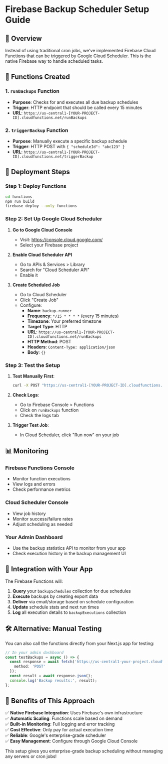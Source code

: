 # Firebase Backup Scheduler Setup Guide

## 🎯 **Overview**
Instead of using traditional cron jobs, we've implemented Firebase Cloud Functions that can be triggered by Google Cloud Scheduler. This is the native Firebase way to handle scheduled tasks.

## 🔧 **Functions Created**

### 1. `runBackups` Function
- **Purpose**: Checks for and executes all due backup schedules
- **Trigger**: HTTP endpoint that should be called every 15 minutes
- **URL**: `https://us-central1-[YOUR-PROJECT-ID].cloudfunctions.net/runBackups`

### 2. `triggerBackup` Function  
- **Purpose**: Manually execute a specific backup schedule
- **Trigger**: HTTP POST with `{ "scheduleId": "abc123" }`
- **URL**: `https://us-central1-[YOUR-PROJECT-ID].cloudfunctions.net/triggerBackup`

## 🚀 **Deployment Steps**

### Step 1: Deploy Functions
```bash
cd functions
npm run build
firebase deploy --only functions
```

### Step 2: Set Up Google Cloud Scheduler

1. **Go to Google Cloud Console**
   - Visit: https://console.cloud.google.com/
   - Select your Firebase project

2. **Enable Cloud Scheduler API**
   - Go to APIs & Services > Library
   - Search for "Cloud Scheduler API"
   - Enable it

3. **Create Scheduled Job**
   - Go to Cloud Scheduler
   - Click "Create Job"
   - Configure:
     - **Name**: `backup-runner`
     - **Frequency**: `*/15 * * * *` (every 15 minutes)
     - **Timezone**: Your preferred timezone
     - **Target Type**: HTTP
     - **URL**: `https://us-central1-[YOUR-PROJECT-ID].cloudfunctions.net/runBackups`
     - **HTTP Method**: POST
     - **Headers**: `Content-Type: application/json`
     - **Body**: `{}`

### Step 3: Test the Setup

1. **Test Manually First**:
   ```bash
   curl -X POST "https://us-central1-[YOUR-PROJECT-ID].cloudfunctions.net/runBackups"
   ```

2. **Check Logs**:
   - Go to Firebase Console > Functions
   - Click on `runBackups` function
   - Check the logs tab

3. **Trigger Test Job**:
   - In Cloud Scheduler, click "Run now" on your job

## 📊 **Monitoring**

### Firebase Functions Console
- Monitor function executions
- View logs and errors
- Check performance metrics

### Cloud Scheduler Console  
- View job history
- Monitor success/failure rates
- Adjust scheduling as needed

### Your Admin Dashboard
- Use the backup statistics API to monitor from your app
- Check execution history in the backup management UI

## 🔄 **Integration with Your App**

The Firebase Functions will:
1. **Query** your `backupSchedules` collection for due schedules
2. **Execute** backups by creating export data
3. **Deliver** via email/storage based on schedule configuration
4. **Update** schedule stats and next run times
5. **Log** all execution details to `backupExecutions` collection

## 🛠️ **Alternative: Manual Testing**

You can also call the functions directly from your Next.js app for testing:

```typescript
// In your admin dashboard
const testBackups = async () => {
  const response = await fetch('https://us-central1-your-project.cloudfunctions.net/runBackups', {
    method: 'POST'
  });
  const result = await response.json();
  console.log('Backup results:', result);
};
```

## 🎯 **Benefits of This Approach**

✅ **Native Firebase Integration**: Uses Firebase's own infrastructure  
✅ **Automatic Scaling**: Functions scale based on demand  
✅ **Built-in Monitoring**: Full logging and error tracking  
✅ **Cost Effective**: Only pay for actual execution time  
✅ **Reliable**: Google's enterprise-grade scheduler  
✅ **Easy Management**: Configure through Google Cloud Console  

This setup gives you enterprise-grade backup scheduling without managing any servers or cron jobs!